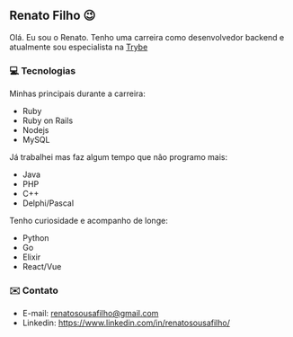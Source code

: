 ## Renato Filho 😉

Olá. Eu sou o Renato. Tenho uma carreira como desenvolvedor backend e atualmente sou especialista na [Trybe](https://betrybe.com/)

### 💻 Tecnologias

Minhas principais durante a carreira: 

* Ruby
* Ruby on Rails
* Nodejs
* MySQL

Já trabalhei mas faz algum tempo que não programo mais: 

* Java
* PHP
* C++
* Delphi/Pascal

Tenho curiosidade e acompanho de longe:

* Python
* Go
* Elixir
* React/Vue

### ✉️ Contato

* E-mail: renatosousafilho@gmail.com
* Linkedin: https://www.linkedin.com/in/renatosousafilho/

